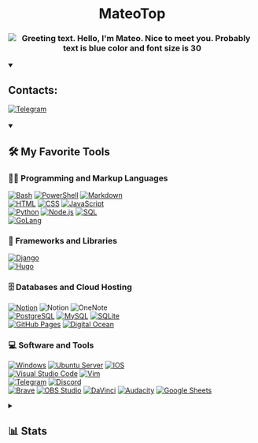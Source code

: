 <h1 align='center'>MateoTop </h1>

<h3 align="center">
  <img 
       src="https://readme-typing-svg.herokuapp.com/?weight=900&size=30&duration=2000&pause=1000&color=36BCF7FF&center=true&width=435&lines=Hello%2C+There!+👋;This+is+Mateo+Top;Nice+to+meet+you" 
       alt="Greeting text. Hello, I'm Mateo. Nice to meet you. Probably text is blue color and font size is 30">
</h3>

<details open>
    <summary><h2>Contacts:</h2></summary>
    <a href="https://t.me/matveyi01">
        <img alt="Telegram" src="https://img.shields.io/badge/My%20Telegram-26A5E4.svg?logo=Telegram&logoColor=white">
    </a>
</details>

<br>
<!-- My Favorite Tools -->


<details open> 
  <summary><h2>🛠️ My Favorite Tools</h2></summary>

  <h3>👨‍💻 Programming and Markup Languages</h3>

  <p>
      <a href="#"><img alt="Bash" src="https://img.shields.io/badge/Bash-121011.svg?logo=gnu-bash&logoColor=white"></a>
      <a href="#"><img alt="PowerShell" src="https://img.shields.io/badge/PowerShell-121011.svg?logo=PowerShell&logoColor=white"></a>
      <a href="#"><img alt="Markdown" src="https://img.shields.io/badge/Markdown-000000.svg?logo=markdown&logoColor=white"></a>
      <br>
      <a href="#"><img alt="HTML" src="https://img.shields.io/badge/HTML-E34F26.svg?logo=html5&logoColor=white"></a>
      <a href="#"><img alt="CSS" src="https://img.shields.io/badge/CSS-1572B6.svg?logo=css3&logoColor=white"></a>
      <a href="#"><img alt="JavaScript" src="https://img.shields.io/badge/JavaScript-F7DF1E.svg?logo=javascript&logoColor=black"></a>
      <br>
      <a href="#"><img alt="Python" src="https://img.shields.io/badge/Python-14354C.svg?logo=python&logoColor=white"></a>
      <a href="#"><img alt="Node.js" src="https://img.shields.io/badge/Node.js-43853D.svg?logo=node.js&logoColor=white"></a> 
      <a href="#"><img alt="SQL" src="https://custom-icon-badges.demolab.com/badge/SQL-025E8C.svg?logo=database&logoColor=white"></a>
      <br>
      <a href="#"><img alt="GoLang" src="https://custom-icon-badges.demolab.com/badge/Playing%20with%20Go-00ADD8.svg?logo=Go&logoColor=white"></a>
      <!-- 
      <a href="#"><img alt="C++" src="https://custom-icon-badges.demolab.com/badge/C++-9C033A.svg?logo=cpp2&logoColor=white"></a>
      -->
  </p>

  <h3>🧰 Frameworks and Libraries</h3>

  <p>
    <a href="#"><img alt="Django" src="https://img.shields.io/badge/Django-092E20?logo=Django&logoColor=white"></a>
    <br>
    <a href="#"><img alt="Hugo" src="https://img.shields.io/badge/Playing%20with%20HUGO-FF4088?logo=HUGO&logoColor=white"></a>
    <!-- <a href="#"><img alt="Arduino" src="https://img.shields.io/badge/Arduino-00979D?logo=Arduino&logoColor=white"></a>
    <a href="#"><img alt="Pytest" src="https://img.shields.io/badge/Pytest-0A9EDC.svg?logo=pytest&logoColor=white"></a> -->
  </p>

  <h3>🗄️ Databases and Cloud Hosting</h3>

  <p>
      <a href="#"><img alt="Notion" src="https://img.shields.io/badge/Notion-010101.svg?logo=notion&logoColor=white"></a>
      <a><img alt="Notion" src="https://img.shields.io/badge/Obsidian-483699.svg?logo=obsidian&logoColor=white"></a>
      <a><img alt="OneNote" src="https://img.shields.io/badge/OneNote-7719AA.svg?logo=MicrosoftOneNote&logoColor=white"></a>
      <br>
      <a href="#"><img alt="PostgreSQL" src ="https://img.shields.io/badge/PostgreSQL-316192.svg?logo=postgresql&logoColor=white"></a>
      <a href="#"><img alt="MySQL" src="https://img.shields.io/badge/MySQL-4479A1.svg?logo=mysql&logoColor=white"></a>
      <a href="#"><img alt="SQLite" src ="https://img.shields.io/badge/SQLite-003B57.svg?logo=sqlite&logoColor=white"></a>
      <br>
      <a href="#"><img alt="GitHub Pages" src="https://img.shields.io/badge/GitHub%20Pages-222222.svg?logo=GitHub&logoColor=white"></a>
      <a href="#"><img alt="Digital Ocean" src="https://img.shields.io/badge/Digital%20Ocean-0080FF.svg?logo=DigitalOcean&logoColor=white"></a>

  </p>

  <h3>💻 Software and Tools</h3>

  <p>
      <a href="#"><img alt="Windows" src="https://img.shields.io/badge/Windows-0078D4?logo=Windows&logoColor=white"></a>
      <a href="#"><img alt="Ubuntu Server" src="https://img.shields.io/badge/Ubuntu Server-E95420?logo=Ubuntu&logoColor=white"></a>
      <a href="#"><img alt="IOS" src="https://img.shields.io/badge/IOS-000000?logo=Apple&logoColor=white"></a>
      <br>
      <a href="#"><img alt="Visual Studio Code" src="https://img.shields.io/badge/Visual%20Studio%20Code-0078d7.svg?logo=visual-studio-code&logoColor=white"></a>
      <a href="#"><img alt="Vim" src="https://img.shields.io/badge/Vim-019733.svg?logo=Vim&logoColor=white"></a>
      <br>
      <a href="https://t.me/matveyi01"><img alt="Telegram" src="https://img.shields.io/badge/Telegram-26A5E4.svg?logo=Telegram&logoColor=white"></a>
      <a href="#"><img alt="Discord" src="https://img.shields.io/badge/-Discord-5865F2.svg?logo=discord&logoColor=white"></a>
      <br>
      <a href="#"><img alt="Brave" src="https://img.shields.io/badge/-Brave-FB542B?logo=brave&logoColor=white"></a>
      <a href="#"><img alt="OBS Studio" src="https://img.shields.io/badge/OBS-302E31?logo=obs-studio&logoColor=white"></a>
      <a href="#"><img alt="DaVinci" src="https://img.shields.io/badge/DaVinci-302E31?logo=&logoColor=white"></a>
      <a href="#"><img alt="Audacity" src="https://img.shields.io/badge/-Audacity-000000?logo=audacity&logoColor=white"></a>
      <a href="#"><img alt="Google Sheets" src="https://img.shields.io/badge/Sheets-34A853.svg?logo=google%20sheets&logoColor=white"></a>
  </p>

</details>

<!-- Stats -->

<details>
    <summary><h2>📊 Stats<h2></summary>
    <br>
    <h3>👅 Programming Languages from my public GitHub Repos</h3>
    <br>
  <div align=center>
    <img 
      width=325 
      align="center" 
      src="https://github-readme-stats.vercel.app/api/top-langs/?username=mateotop&hide=c%23,powershell,Mathematica,Ruby,Objective-C,Objective-C%2b%2b,Cuda&title_color=61dafb&text_color=ffffff&icon_color=61dafb&bg_color=20232a&langs_count=8&layout=compact&border_color=61dafb&hide_border=true" />
  </div>
  <br><br>
  <div align=center>
    <img 
    align="left" 
    width=390 
    src="https://github-readme-streak-stats.herokuapp.com/?user=mateotop&theme=react&border=61dafb&hide_border=true" alt="zumrudu-anka" />
    &nbsp;
    <img align="right" 
    width=390 
    src="https://github-readme-stats.vercel.app/api?username=mateotop&show_icons=true&theme=react&border_color=61dafb&hide_border=true" />
  </div>
<!--     <br><br><br>
    <br><br><br>
    <br>
  <div align="center">
    <img src="https://github-readme-activity-graph.cyclic.app/graph?username=mateotop&theme=react-dark&bg_color=20232a&hide_border=true" width="100%"/>
  </div> -->


</details>


<!-- 
Links that I used to build this text. 

Animated Title: 
https://readme-typing-svg.herokuapp.com 
This is a web app, made by DenverCoder1
    

Badges&Images:
Site with free nice svg icons: https://simpleicons.org/ 
Badges Generator: https://img.shields.io
Look for nice tutorial how they work together: https://youtu.be/qw3nRdcpZHw

Stats generators: 
https://github.com/anuraghazra/github-readme-stats
https://github.com/denvercoder1/github-readme-streak-stats
https://github.com/Ashutosh00710/github-readme-activity-graph

And also useful resources:
https://rahuldkjain.github.io/gh-profile-readme-generator/


Inpired by:
1. https://github.com/zumrudu-anka/zumrudu-anka/blob/master/README.md
2. https://github.com/DenverCoder1/DenverCoder1/blob/main/README.md

 -->






<!-- This auto-generated template inspires me, that's why it's here and not deleted.
# Hi 👋, I'm mateotop
**mateotop/mateotop** is a ✨ _special_ ✨ repository because its `README.md` (this file) appears on your GitHub profile.

Here are some ideas to get you started:

- 🔭 I’m currently working on ...
- 🌱 I’m currently learning ...
- 👯 I’m looking to collaborate on ...
- 🤔 I’m looking for help with ...
- 💬 Ask me about ...
- 📫 How to reach me: ...
- 😄 Pronouns: ...
- ⚡ Fun fact: ...
-->

